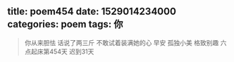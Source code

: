 title: poem454
date: 1529014234000
categories: poem
tags: 你
---
> 你从来胆怯
话说了两三斤
不敢试着装满她的心
早安
孤独小美
格致别趣
六点起床第454天 迟到31天
